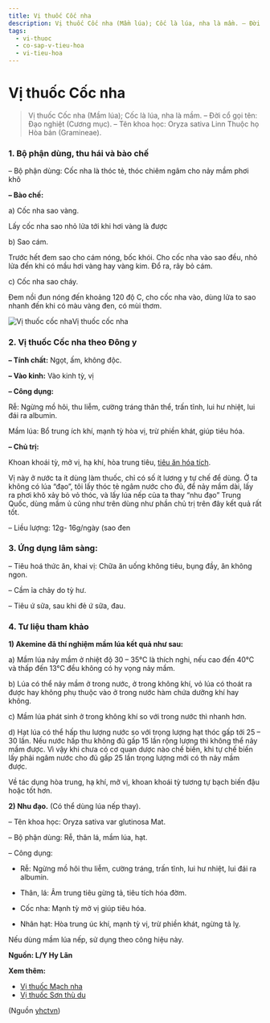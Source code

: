 ```yaml
---
title: Vị thuốc Cốc nha
description: Vị thuốc Cốc nha (Mầm lúa); Cốc là lúa, nha là mầm. – Đời cổ gọi tên- Đạo nghiệt (Cương mục). – Tên khoa học- Oryza sativa Linn Thuộc họ Hòa bản (Gramineae). 
tags:
  - vi-thuoc
  - co-sap-v-tieu-hoa
  - vi-tieu-hoa
---
```


# Vị thuốc Cốc nha 

> Vị thuốc Cốc nha (Mầm lúa); Cốc là lúa, nha là mầm. – Đời cổ gọi tên: Đạo nghiệt (Cương mục). – Tên khoa học: Oryza sativa Linn Thuộc họ Hòa bản (Gramineae). 

### 1. Bộ phận dùng, thu hái và bào chế

– Bộ phận dùng: Cốc nha là thóc tẻ, thóc chiêm ngâm cho nảy mầm phơi khô

**– Bào chế:**

a) Cốc nha sao vàng.

Lấy cốc nha sao nhỏ lửa tới khi hơi vàng là được 

b) Sao cám.

Trước hết đem sao cho cám nóng, bốc khói. Cho cốc nha vào sao đều, nhỏ lửa đến khi có mầu hơi vàng hay vàng kim. Đổ ra, rây bỏ cám. 

c) Cốc nha sao cháy.

Đem nồi đun nóng đến khoảng 120 độ C, cho cốc nha vào, dùng lửa to sao nhanh đến khi có màu vàng đen, có mùi thơm.

![Vị thuốc cốc nha](/imgs/yhctvn/vi-thuoc-coc-nha.jpg)Vị thuốc cốc nha

### 2. Vị thuốc Cốc nha theo Đông y

**– Tính chất:** Ngọt, ấm, không độc. 

**– Vào kinh:** Vào kinh tỳ, vị

**– Công dụng:**

Rễ: Ngừng mồ hôi, thu liễm, cường tráng thân thể, trấn tĩnh, lui hư nhiệt, lui đái ra albumin.

Mầm lúa: Bổ trung ích khí, mạnh tỳ hòa vị, trừ phiền khát, giúp tiêu hóa.

**– Chủ trị:**

Khoan khoái tỳ, mở vị, hạ khí, hòa trung tiêu, [tiêu ăn hóa tích](/yhctvn/dai-cuong-thuoc-tieu-hoa/).

Vị này ở nước ta ít dùng làm thuốc, chỉ có số ít lương y tự chế để dùng. Ở ta không có lúa “đạo”, tôi lấy thóc tẻ ngâm nước cho đủ, để nảy mầm dài, lấy ra phơi khô xảy bỏ vỏ thóc, và lấy lúa nếp của ta thay “nhu đạo” Trung Quốc, dùng mầm ủ cũng như trên dùng như phần chủ trị trên đây kết quả rất tốt.

– Liều lượng: 12g- 16g/ngày (sao đen

### 3. Ứng dụng lâm sàng:

– Tiêu hoá thức ăn, khai vị: Chữa ăn uống không tiêu, bụng đầy, ăn không ngon.

– Cầm ỉa chảy do tỳ hư.

– Tiêu ứ sữa, sau khi đẻ ứ sữa, đau.

### 4. Tư liệu tham khảo

**1) Akemine đã thí nghiệm mầm lúa kết quả như sau:**

a) Mầm lúa nảy mầm ở nhiệt độ 30 – 35°C là thích nghi, nếu cao đến 40°C và thấp đến 13°C đều không có hy vọng nảy mầm.

b) Lúa có thể nảy mầm ở trong nước, ở trong không khí, vỏ lúa có thoát ra được hay không phụ thuộc vào ở trong nước hàm chứa dưỡng khí hay không.

c) Mầm lúa phát sinh ở trong không khí so với trong nước thì nhanh hơn.

d) Hạt lúa có thể hấp thu lượng nước so với trọng lượng hạt thóc gấp tới 25 – 30 lần. Nếu nước hấp thu không đủ gấp 15 lần rộng lượng thì không thể nảy mầm được. Vì vậy khi chưa có cơ quan dược nào chế biến, khi tự chế biến lấy phải ngâm nước cho đủ gấp 25 lần trọng lượng mới có th nảy mầm được. 

Về tác dụng hòa trung, hạ khí, mở vị, khoan khoái tỳ tương tự bạch biến đậu hoặc tốt hơn.

**2) Nhu đạo.** (Có thể dùng lúa nếp thay).

– Tên khoa học: Oryza sativa var glutinosa Mat. 

– Bộ phận dùng: Rễ, thân lá, mầm lúa, hạt. 

– Công dụng:

+ Rễ: Ngừng mồ hôi thu liễm, cường tráng, trấn tĩnh, lui hư nhiệt, lui đái ra albumin.

+ Thân, lá: Âm trung tiêu gừng tả, tiêu tích hóa đờm.

+ Cốc nha: Mạnh tỳ mở vị giúp tiêu hóa.

+ Nhân hạt: Hòa trung úc khí, mạnh tỳ vị, trừ phiền khát, ngừng tả lỵ.

Nếu dùng mầm lúa nếp, sử dụng theo công hiệu này.

**Nguồn: L/Y Hy Lãn**

**Xem thêm:**

* [Vị thuốc Mạch nha](/yhctvn/vi-thuoc-mach-nha/)
* [Vị thuốc Sơn thù du](/yhctvn/vi-thuoc-son-thu-du/)

(Nguồn <a href="https://yhctvn.com/vi-thuoc-coc-nha/" target="_blank">yhctvn</a>)
